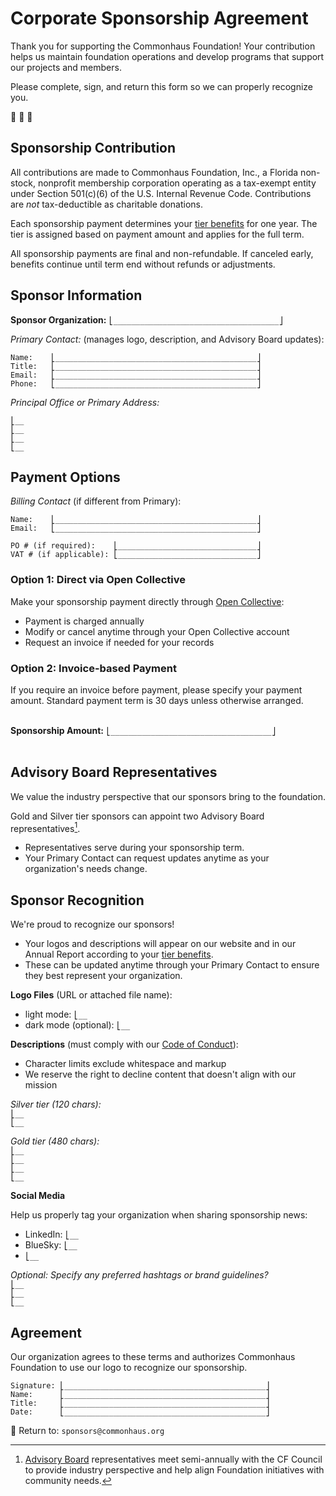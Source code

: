 # Corporate Sponsorship Agreement

Thank you for supporting the Commonhaus Foundation!
Your contribution helps us maintain foundation operations and develop programs that support our projects and members.

Please complete, sign, and return this form so we can properly recognize you.

🙏 🫶 🚀

## Sponsorship Contribution

All contributions are made to Commonhaus Foundation, Inc., a Florida non-stock, nonprofit membership corporation operating as a tax-exempt entity under Section 501(c)(6) of the U.S. Internal Revenue Code.
Contributions are *not* tax-deductible as charitable donations.

Each sponsorship payment determines your [tier benefits](https://www.commonhaus.org/about/sponsorship.html) for one year.
The tier is assigned based on payment amount and applies for the full term.

All sponsorship payments are final and non-refundable.
If canceled early, benefits continue until term end without refunds or adjustments.

## Sponsor Information

**Sponsor Organization:** `⎣_____________________________________⎦`  

*Primary Contact:* (manages logo, description, and Advisory Board updates):

`Name:    ⎣_____________________________________________⎦`  
`Title:   ⎣_____________________________________________⎦`  
`Email:   ⎣_____________________________________________⎦`  
`Phone:   ⎣_____________________________________________⎦`  

*Principal Office or Primary Address:*

`⎣__`  
`⎣__`  
`⎣__`  
`⎣__`  

## Payment Options

*Billing Contact* (if different from Primary):  

`Name:    ⎣_____________________________________________⎦`  
`Email:   ⎣_____________________________________________⎦`  

`PO # (if required):    ⎣_______________________________⎦`  
`VAT # (if applicable): ⎣_______________________________⎦`  

### Option 1: Direct via Open Collective

Make your sponsorship payment directly through [Open Collective][]:

- Payment is charged annually
- Modify or cancel anytime through your Open Collective account
- Request an invoice if needed for your records

### Option 2: Invoice-based Payment

If you require an invoice before payment, please specify your payment amount.
Standard payment term is 30 days unless otherwise arranged.

&nbsp;  
**Sponsorship Amount:** `⎣____________________________________⎦`  
&nbsp;  

## Advisory Board Representatives

We value the industry perspective that our sponsors bring to the foundation.

Gold and Silver tier sponsors can appoint two Advisory Board representatives[^1].

- Representatives serve during your sponsorship term.
- Your Primary Contact can request updates anytime as your organization's needs change.

[^1]: [Advisory Board](https://www.commonhaus.org/bylaws/cf-advisory-board.html) representatives meet semi-annually with the CF Council to provide industry perspective and help align Foundation initiatives with community needs.

<!-- break -->
## Sponsor Recognition

We're proud to recognize our sponsors!

- Your logos and descriptions will appear on our website and in our Annual Report according to your [tier benefits](./README.md).
- These can be updated anytime through your Primary Contact to ensure they best represent your organization.

**Logo Files** (URL or attached file name):  

- light mode: `⎣__`  
- dark mode (optional): `⎣__`  

**Descriptions** (must comply with our [Code of Conduct][]):

- Character limits exclude whitespace and markup
- We reserve the right to decline content that doesn't align with our mission

*Silver tier (120 chars):*  
`⎣__`  
`⎣__`  

*Gold tier (480 chars):*  
`⎣__`  
`⎣__`  
`⎣__`  
`⎣__`  

**Social Media**

Help us properly tag your organization when sharing sponsorship news:

- LinkedIn: `⎣__`
- BlueSky: `⎣__`
- `⎣__`

*Optional: Specify any preferred hashtags or brand guidelines?*  
`⎣__`  
`⎣__`  
`⎣__`  

## Agreement

Our organization agrees to these terms and authorizes Commonhaus Foundation to use our logo to recognize our sponsorship.

`Signature: ⎣_____________________________________________⎦`  
`Name:      ⎣_____________________________________________⎦`  
`Title:     ⎣_____________________________________________⎦`  
`Date:      ⎣_____________________________________________⎦`  

📩 Return to: `sponsors@commonhaus.org`

[Open Collective]: https://opencollective.com/commonhaus-foundation
[Code of Conduct]: https://www.commonhaus.org/policies/code-of-conduct/
